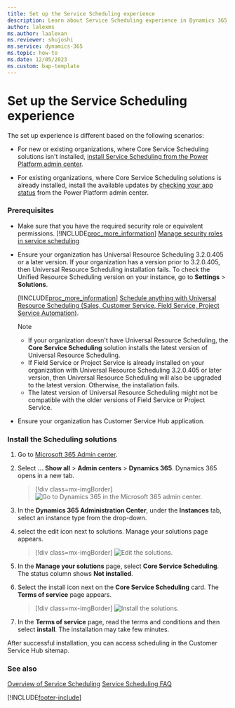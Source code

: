 ```yaml
---
title: Set up the Service Scheduling experience
description: Learn about Service Scheduling experience in Dynamics 365 Customer Service
author: lalexms 
ms.author: laalexan
ms.reviewer: shujoshi
ms.service: dynamics-365 
ms.topic: how-to 
ms.date: 12/05/2023
ms.custom: bap-template 
---
```


# Set up the Service Scheduling experience

The set up experience is different based on the following scenarios:

- For new or existing organizations, where Core Service Scheduling solutions isn't installed, [install Service Scheduling from the Power Platform admin center](install-service-scheduling-from-power-platform.md).

- For existing organizations, where Core Service Scheduling solutions is already installed, install the available updates by [checking your app status](/power-platform/admin/manage-apps#environment-level-view-of-apps) from the Power Platform admin center.

### Prerequisites

- Make sure that you have the required security role or equivalent permissions. [!INCLUDE[proc_more_information](../includes/proc-more-information.md)] [Manage security roles in service scheduling](manage-security-roles.md)

- Ensure your organization has Universal Resource Scheduling 3.2.0.405 or a later version. If your organization has a version prior to 3.2.0.405, then Universal Resource Scheduling installation fails. To check the Unified Resource Scheduling version on your instance, go to **Settings** > **Solutions**.

   [!INCLUDE[proc_more_information](../includes/proc-more-information.md)] [Schedule anything with Universal Resource Scheduling (Sales, Customer Service, Field Service, Project Service Automation)](../common-scheduler/schedule-anything-with-universal-resource-scheduling.md).

   > [!NOTE]
   > - If your organization doesn't have Universal Resource Scheduling, the **Core Service Scheduling** solution installs the latest version of Universal Resource Scheduling.
   > - If Field Service or Project Service is already installed on your organization with Universal Resource Scheduling 3.2.0.405 or later version, then Universal Resource Scheduling will also be upgraded to the latest version. Otherwise, the installation fails.
   > - The latest version of Universal Resource Scheduling might not be compatible with the older versions of Field Service or Project Service.
- Ensure your organization has Customer Service Hub application.

### Install the Scheduling solutions

1. Go to [Microsoft 365 Admin center](https://admin.microsoft.com/AdminPortal/Home).

2. Select **... Show all** > **Admin centers** > **Dynamics 365**. Dynamics 365 opens in a new tab.

   > [!div class=mx-imgBorder]
   > ![Go to Dynamics 365 in the Microsoft 365 admin center.](media/microsoft-365-admin-center-dynamics-csh.png)
3. In the **Dynamics 365 Administration Center**, under the **Instances** tab, select an instance type from the drop-down. 

4. select the edit icon next to solutions. Manage your solutions page appears.

   > [!div class=mx-imgBorder]
   > ![Edit the solutions.](media/dynamics-365-admin-instance-edit-csh.png)
5. In the **Manage your solutions** page, select **Core Service Scheduling**. The status column shows **Not installed**.

6. Select the install icon next on the **Core Service Scheduling** card. The **Terms of service** page appears.

   > [!div class=mx-imgBorder]
   > ![Install the solutions.](media/core-service-scheduling-install-csh.png)
7. In the **Terms of service** page, read the terms and conditions and then select **install**. The installation may take few minutes.

After successful installation, you can access scheduling in the Customer Service Hub sitemap.


### See also    

[Overview of Service Scheduling](basics-service-service-scheduling.md)
[Service Scheduling FAQ](service-scheduling-faq.md) 


[!INCLUDE[footer-include](../includes/footer-banner.md)]
